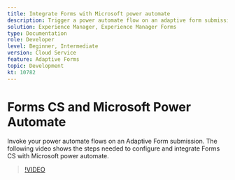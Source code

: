 ```yaml
---
title: Integrate Forms with Microsoft power automate
description: Trigger a power automate flow on an adaptive form submission
solution: Experience Manager, Experience Manager Forms
type: Documentation
role: Developer
level: Beginner, Intermediate
version: Cloud Service
feature: Adaptive Forms
topic: Development
kt: 10782
---
```

# Forms CS and Microsoft Power Automate

Invoke your power automate flows on an Adaptive Form submission. The following video shows the steps needed to configure and integrate Forms CS with Microsoft power automate.

>[!VIDEO](https://video.tv.adobe.com/v/345675?quality=12&learn=on)
